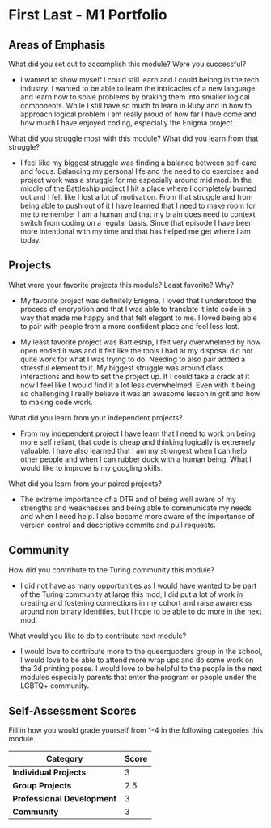 # First Last - M1 Portfolio

## Areas of Emphasis

What did you set out to accomplish this module? Were you successful?

- I wanted to show myself I could still learn and I could belong in the tech industry. I wanted to be able to learn the intricacies of a new language and learn how to solve problems by braking them into smaller logical components. While I still have so much to learn in Ruby and in how to approach logical problem I am really proud of how far I have come and how much I have enjoyed coding, especially the Enigma project.

What did you struggle most with this module? What did you learn from that struggle?

- I feel like my biggest struggle was finding a balance between self-care and focus. Balancing my personal life and the need to do exercises and project work was a struggle for me especially around mid mod. In the middle of the Battleship project I hit a place where I completely burned out and I felt like I lost a lot of motivation. From that struggle and from being able to push out of it I have learned that I need to make room for me to remember I am a human and that my brain does need to context switch from coding on a regular basis. Since that episode I have been more intentional with my time and that has helped me get where I am today.

## Projects

What were your favorite projects this module? Least favorite? Why?

- My favorite project was definitely Enigma, I loved that I understood the process of encryption and that I was able to translate it into code in a way that made me happy and that felt elegant to me. I loved being able to pair with people from a more confident place and feel less lost.

- My least favorite project was Battleship, I felt very overwhelmed by how open ended it was and it felt like the tools I had at my disposal did not quite work for what I was trying to do. Needing to also pair added a stressful element to it. My biggest struggle was around class interactions and how to set the project up. If I could take a crack at it now I feel like I would find it a lot less overwhelmed. Even with it being so challenging I really believe it was an awesome lesson in grit and how to making code work.

What did you learn from your independent projects?

- From my independent project I have learn that I need to work on being more self reliant, that code is cheap and thinking logically is extremely valuable. I have also learned that I am my strongest when I can help other people and when I can rubber duck with a human being. What I would like to improve is my googling skills.

What did you learn from your paired projects?

- The extreme importance of a DTR and of being well aware of my strengths and weaknesses and being able to communicate my needs and when I need help. I also became more aware of the importance of version control and descriptive commits and pull requests.


## Community

How did you contribute to the Turing community this module?

- I did not have as many opportunities as I would have wanted to be part of the Turing community at large this mod, I did put a lot of work in creating and fostering connections in my cohort and raise awareness around non binary identities, but I hope to be able to do more in the next mod.


What would you like to do to contribute next module?

- I would love to contribute more to the queerquoders group in the school, I would love to be able to attend more wrap ups and do some work on the 3d printing posse.
I would love to be helpful to the people in the next modules especially parents that enter the program or people under the LGBTQ+ community.


## Self-Assessment Scores

Fill in how you would grade yourself from 1-4 in the following categories this module.

| Category                     | Score |
| -----------------------------| ----- |
| **Individual Projects**      |   3   |
| **Group Projects**           |   2.5   |
| **Professional Development** |   3  |
| **Community**                |   3   |
